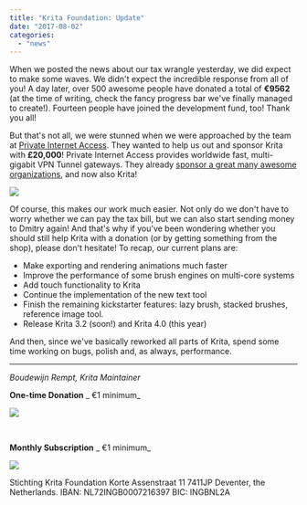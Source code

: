 ```yaml
---
title: "Krita Foundation: Update"
date: "2017-08-02"
categories: 
  - "news"
---
```


When we posted the news about our tax wrangle yesterday, we did expect to make some waves. We didn't expect the incredible response from all of you! A day later, over 500 awesome people have donated a total of **€9562** (at the time of writing, check the fancy progress bar we've finally managed to create!). Fourteen people have joined the development fund, too! Thank you all!

But that's not all, we were stunned when we were approached by the team at [Private Internet Access](https://www.privateinternetaccess.com). They wanted to help us out and sponsor Krita with **£20,000**! Private Internet Access provides worldwide fast, multi-gigabit VPN Tunnel gateways. They already [sponsor a great many awesome organizations](https://www.privateinternetaccess.com/pages/companies-we-sponsor), and now also Krita!

[![](/images/posts/2017/PIAlogoupdated_final.png)](/images/posts/2017/PIAlogoupdated_final.png)

Of course, this makes our work much easier. Not only do we don't have to worry whether we can pay the tax bill, but we can also start sending money to Dmitry again! And that's why if you've been wondering whether you should still help Krita with a donation (or by getting something from the shop), please don't hesitate! To recap, our current plans are:

- Make exporting and rendering animations much faster
- Improve the performance of some brush engines on multi-core systems
- Add touch functionality to Krita
- Continue the implementation of the new text tool
- Finish the remaining kickstarter features: lazy brush, stacked brushes, reference image tool.
- Release Krita 3.2 (soon!) and Krita 4.0 (this year)

And then, since we've basically reworked all parts of Krita, spend some time working on bugs, polish and, as always, performance.

* * *

_Boudewijn Rempt, Krita Maintainer_

**One-time Donation**  _ €1 minimum_

![](/images/posts/2017/pixel.gif)

 

**Monthly Subscription**  _ €1 minimum_

 ![](/images/posts/2017/pixel.gif)

Stichting Krita Foundation Korte Assenstraat 11 7411JP Deventer, the Netherlands. IBAN: NL72INGB0007216397 BIC: INGBNL2A
